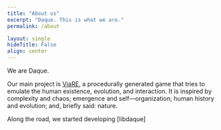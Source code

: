 ```yaml
---
title: "About us"
excerpt: "Daque. This is what we are."
permalink: /about

layout: single
hideTitle: False
align: center
---
```

We are Daque. 

Our main project is [ViaRE](./viare), a procedurally generated game that tries to emulate the human existence, evolution, and interaction. It is inspired by complexity and chaos; emergence and self—organization; human history and evolution; and, briefly said: nature.

Along the road, we started developing [libdaque]